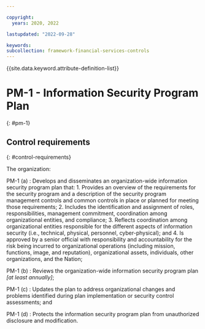 ```yaml
---

copyright:
  years: 2020, 2022

lastupdated: "2022-09-28"

keywords: 
subcollection: framework-financial-services-controls
---
```


{{site.data.keyword.attribute-definition-list}}

         
# PM-1 - Information Security Program Plan
{: #pm-1}

## Control requirements
{: #control-requirements}

The organization:

PM-1 (a)
    : Develops and disseminates an organization-wide information security program plan that:
      1. Provides an overview of the requirements for the security program and a description of the security program management controls and common controls in place or planned for meeting those requirements;
      2. Includes the identification and assignment of roles, responsibilities, management commitment, coordination among organizational entities, and compliance;
      3. Reflects coordination among organizational entities responsible for the different aspects of information security (i.e., technical, physical, personnel, cyber-physical); and
      4. Is approved by a senior official with responsibility and accountability for the risk being incurred to organizational operations (including mission, functions, image, and reputation), organizational assets, individuals, other organizations, and the Nation;

PM-1 (b)
    : Reviews the organization-wide information security program plan _[at least annually]_;

PM-1 (c)
    : Updates the plan to address organizational changes and problems identified during plan implementation or security control assessments; and

PM-1 (d)
    : Protects the information security program plan from unauthorized disclosure and modification.



